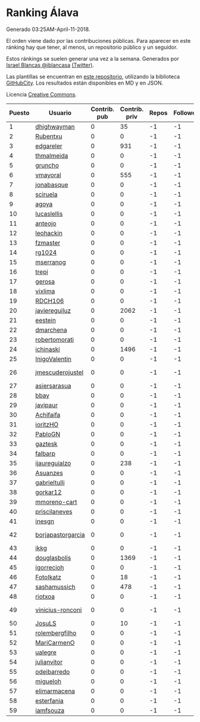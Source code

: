 # Ranking Álava

Generado 03:25AM-April-11-2018.

El orden viene dado por las contribuciones públicas. Para aparecer en este ránking hay que tener, al menos, un repositorio público y un seguidor.

Estos ránkings se suelen generar una vez a la semana. Generados por [Israel Blancas @iblancasa](https://github.com/iblancasa/) [(Twitter)](https://twitter.com/iblancasa).

Las plantillas se encuentran en [este repositorio](https://github.com/iblancasa/GH-Spanish-Ranking), utilizando la biblioteca [GitHubCity](https://github.com/iblancasa/GitHubCity). Los resultados están disponibles en MD y en JSON.

Licencia [Creative Commons](https://creativecommons.org/licenses/by/4.0/).

| Puesto   |  Usuario  | Contrib. pub | Contrib. priv |Repos| Followers | Desde |  Avatar  |
|----------|-----------|--------------|---------------|-----|-----------|-------|----------|
|1|[dhighwayman](https://github.com/dhighwayman)|0|35|-1|-1||![dhighwayman]()|
|2|[Rubentxu](https://github.com/Rubentxu)|0|0|-1|-1||![Rubentxu]()|
|3|[edgareler](https://github.com/edgareler)|0|931|-1|-1||![edgareler]()|
|4|[thmalmeida](https://github.com/thmalmeida)|0|0|-1|-1||![thmalmeida]()|
|5|[gruncho](https://github.com/gruncho)|0|0|-1|-1||![gruncho]()|
|6|[vmayoral](https://github.com/vmayoral)|0|555|-1|-1||![vmayoral]()|
|7|[jonabasque](https://github.com/jonabasque)|0|0|-1|-1||![jonabasque]()|
|8|[sciruela](https://github.com/sciruela)|0|0|-1|-1||![sciruela]()|
|9|[agoya](https://github.com/agoya)|0|0|-1|-1||![agoya]()|
|10|[lucaslellis](https://github.com/lucaslellis)|0|0|-1|-1||![lucaslellis]()|
|11|[anteojo](https://github.com/anteojo)|0|0|-1|-1||![anteojo]()|
|12|[leohackin](https://github.com/leohackin)|0|0|-1|-1||![leohackin]()|
|13|[fzmaster](https://github.com/fzmaster)|0|0|-1|-1||![fzmaster]()|
|14|[rg1024](https://github.com/rg1024)|0|0|-1|-1||![rg1024]()|
|15|[mserranog](https://github.com/mserranog)|0|0|-1|-1||![mserranog]()|
|16|[trepi](https://github.com/trepi)|0|0|-1|-1||![trepi]()|
|17|[gerosa](https://github.com/gerosa)|0|0|-1|-1||![gerosa]()|
|18|[vixlima](https://github.com/vixlima)|0|0|-1|-1||![vixlima]()|
|19|[RDCH106](https://github.com/RDCH106)|0|0|-1|-1||![RDCH106]()|
|20|[javiereguiluz](https://github.com/javiereguiluz)|0|2062|-1|-1||![javiereguiluz]()|
|21|[eestein](https://github.com/eestein)|0|0|-1|-1||![eestein]()|
|22|[dmarchena](https://github.com/dmarchena)|0|0|-1|-1||![dmarchena]()|
|23|[robertomorati](https://github.com/robertomorati)|0|0|-1|-1||![robertomorati]()|
|24|[ichinaski](https://github.com/ichinaski)|0|1496|-1|-1||![ichinaski]()|
|25|[InigoValentin](https://github.com/InigoValentin)|0|0|-1|-1||![InigoValentin]()|
|26|[jmescuderojustel](https://github.com/jmescuderojustel)|0|0|-1|-1||![jmescuderojustel]()|
|27|[asiersarasua](https://github.com/asiersarasua)|0|0|-1|-1||![asiersarasua]()|
|28|[bbay](https://github.com/bbay)|0|0|-1|-1||![bbay]()|
|29|[javipaur](https://github.com/javipaur)|0|0|-1|-1||![javipaur]()|
|30|[Achifaifa](https://github.com/Achifaifa)|0|0|-1|-1||![Achifaifa]()|
|31|[ioritzHO](https://github.com/ioritzHO)|0|0|-1|-1||![ioritzHO]()|
|32|[PabloGN](https://github.com/PabloGN)|0|0|-1|-1||![PabloGN]()|
|33|[gaztesk](https://github.com/gaztesk)|0|0|-1|-1||![gaztesk]()|
|34|[falbarp](https://github.com/falbarp)|0|0|-1|-1||![falbarp]()|
|35|[ijaureguialzo](https://github.com/ijaureguialzo)|0|238|-1|-1||![ijaureguialzo]()|
|36|[Asuanzes](https://github.com/Asuanzes)|0|0|-1|-1||![Asuanzes]()|
|37|[gabrieltulli](https://github.com/gabrieltulli)|0|0|-1|-1||![gabrieltulli]()|
|38|[gorkar12](https://github.com/gorkar12)|0|0|-1|-1||![gorkar12]()|
|39|[mmoreno-cart](https://github.com/mmoreno-cart)|0|0|-1|-1||![mmoreno-cart]()|
|40|[priscilaneves](https://github.com/priscilaneves)|0|0|-1|-1||![priscilaneves]()|
|41|[inesgn](https://github.com/inesgn)|0|0|-1|-1||![inesgn]()|
|42|[borjapastorgarcia](https://github.com/borjapastorgarcia)|0|0|-1|-1||![borjapastorgarcia]()|
|43|[ikkg](https://github.com/ikkg)|0|0|-1|-1||![ikkg]()|
|44|[douglasbolis](https://github.com/douglasbolis)|0|1369|-1|-1||![douglasbolis]()|
|45|[igorrecioh](https://github.com/igorrecioh)|0|0|-1|-1||![igorrecioh]()|
|46|[FotoIkatz](https://github.com/FotoIkatz)|0|18|-1|-1||![FotoIkatz]()|
|47|[sashamussich](https://github.com/sashamussich)|0|478|-1|-1||![sashamussich]()|
|48|[riotxoa](https://github.com/riotxoa)|0|0|-1|-1||![riotxoa]()|
|49|[vinicius-ronconi](https://github.com/vinicius-ronconi)|0|0|-1|-1||![vinicius-ronconi]()|
|50|[JosuLS](https://github.com/JosuLS)|0|10|-1|-1||![JosuLS]()|
|51|[rolembergfilho](https://github.com/rolembergfilho)|0|0|-1|-1||![rolembergfilho]()|
|52|[MariCarmenO](https://github.com/MariCarmenO)|0|0|-1|-1||![MariCarmenO]()|
|53|[ualegre](https://github.com/ualegre)|0|0|-1|-1||![ualegre]()|
|54|[julianvitor](https://github.com/julianvitor)|0|0|-1|-1||![julianvitor]()|
|55|[odeibarredo](https://github.com/odeibarredo)|0|0|-1|-1||![odeibarredo]()|
|56|[migueloh](https://github.com/migueloh)|0|0|-1|-1||![migueloh]()|
|57|[elimarmacena](https://github.com/elimarmacena)|0|0|-1|-1||![elimarmacena]()|
|58|[esterfania](https://github.com/esterfania)|0|0|-1|-1||![esterfania]()|
|59|[iamfsouza](https://github.com/iamfsouza)|0|0|-1|-1||![iamfsouza]()|
